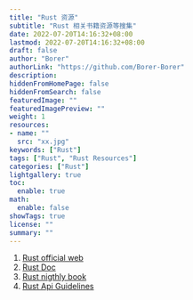 ```yaml
---
title: "Rust 资源"
subtitle: "Rust 相关书籍资源等搜集"
date: 2022-07-20T14:16:32+08:00
lastmod: 2022-07-20T14:16:32+08:00
draft: false
author: "Borer"
authorLink: "https://github.com/Borer-Borer"
description:
hiddenFromHomePage: false
hiddenFromSearch: false
featuredImage: ""
featuredImagePreview: ""
weight: 1
resources:
- name: ""
  src: "xx.jpg"
keywords: ["Rust"]
tags: ["Rust", "Rust Resources"]
categories: ["Rust"]
lightgallery: true
toc:
  enable: true
math:
  enable: false
showTags: true
license: ""
summary: ""
---
```


1. [Rust official web](https://www.rust-lang.org)
2. [Rust Doc](https://doc.rust-lang.org/nightly/)
3. [Rust nigthly book](https://doc.rust-lang.org/nightly/book/ch07-04-bringing-paths-into-scope-with-the-use-keyword.html)
4. [Rust Api Guidelines](https://rust-lang.github.io/api-guidelines/)
